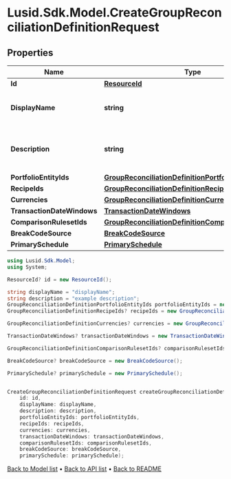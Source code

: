 # Lusid.Sdk.Model.CreateGroupReconciliationDefinitionRequest

## Properties

Name | Type | Description | Notes
------------ | ------------- | ------------- | -------------
**Id** | [**ResourceId**](ResourceId.md) |  | [optional] 
**DisplayName** | **string** | The name of the Group Reconciliation Definition | 
**Description** | **string** | The description of the Group Reconciliation Definition | [optional] 
**PortfolioEntityIds** | [**GroupReconciliationDefinitionPortfolioEntityIds**](GroupReconciliationDefinitionPortfolioEntityIds.md) |  | 
**RecipeIds** | [**GroupReconciliationDefinitionRecipeIds**](GroupReconciliationDefinitionRecipeIds.md) |  | [optional] 
**Currencies** | [**GroupReconciliationDefinitionCurrencies**](GroupReconciliationDefinitionCurrencies.md) |  | [optional] 
**TransactionDateWindows** | [**TransactionDateWindows**](TransactionDateWindows.md) |  | [optional] 
**ComparisonRulesetIds** | [**GroupReconciliationDefinitionComparisonRulesetIds**](GroupReconciliationDefinitionComparisonRulesetIds.md) |  | [optional] 
**BreakCodeSource** | [**BreakCodeSource**](BreakCodeSource.md) |  | [optional] 
**PrimarySchedule** | [**PrimarySchedule**](PrimarySchedule.md) |  | [optional] 

```csharp
using Lusid.Sdk.Model;
using System;

ResourceId? id = new ResourceId();

string displayName = "displayName";
string description = "example description";
GroupReconciliationDefinitionPortfolioEntityIds portfolioEntityIds = new GroupReconciliationDefinitionPortfolioEntityIds();
GroupReconciliationDefinitionRecipeIds? recipeIds = new GroupReconciliationDefinitionRecipeIds();

GroupReconciliationDefinitionCurrencies? currencies = new GroupReconciliationDefinitionCurrencies();

TransactionDateWindows? transactionDateWindows = new TransactionDateWindows();

GroupReconciliationDefinitionComparisonRulesetIds? comparisonRulesetIds = new GroupReconciliationDefinitionComparisonRulesetIds();

BreakCodeSource? breakCodeSource = new BreakCodeSource();

PrimarySchedule? primarySchedule = new PrimarySchedule();


CreateGroupReconciliationDefinitionRequest createGroupReconciliationDefinitionRequestInstance = new CreateGroupReconciliationDefinitionRequest(
    id: id,
    displayName: displayName,
    description: description,
    portfolioEntityIds: portfolioEntityIds,
    recipeIds: recipeIds,
    currencies: currencies,
    transactionDateWindows: transactionDateWindows,
    comparisonRulesetIds: comparisonRulesetIds,
    breakCodeSource: breakCodeSource,
    primarySchedule: primarySchedule);
```

[Back to Model list](../README.md#documentation-for-models) &#8226; [Back to API list](../README.md#documentation-for-api-endpoints) &#8226; [Back to README](../README.md)
